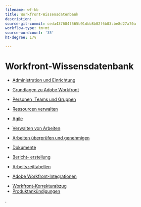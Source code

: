 ```yaml
---
filename: wf-kb
title: Workfront-Wissensdatenbank
description: .
source-git-commit: ceda437684f565b91dbb8b02f6b03cbe8d27a70a
workflow-type: tm+mt
source-wordcount: '35'
ht-degree: 17%

---
```



# Workfront-Wissensdatenbank

* [Administration und Einrichtung](administration-and-setup/administration-and-setup.md)
* [Grundlagen zu Adobe Workfront](workfront-basics/workfront-basics.md)
* [Personen, Teams und Gruppen](people-teams-and-groups/people-teams-and-groups.md)
* [Ressourcen verwalten](resource-mgmt/manage-resources.md)
* [Agile](agile/agile.md)
* [Verwalten von Arbeiten](manage-work/manage-work.md)
* [Arbeiten überprüfen und genehmigen](review-and-approve-work/review-and-approve-work.md)
* [Dokumente](documents/documents-overview.md)
* [Bericht- erstellung](reports-and-dashboards/reports-and-dashboards-overview.md)

   <!--
  <li data-mc-conditions="QuicksilverOrClassic.Draft mode">Enhanced analytics</li>
  -->

* [Arbeitszeittabellen](timesheets/timesheets-all.md)
* [Adobe Workfront-Integrationen](workfront-integrations-and-apps/workfront-integrations.md)
<!--* [Adobe Workfront API](wf-api/workfront-api.md) -->
* [Workfront-Korrekturabzug](workfront-proof/workfront-proof.md)
* [Produktankündigungen](product-announcements/product-announcements.md)

.
